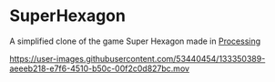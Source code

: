 # SuperHexagon

A simplified clone of the game Super Hexagon made in [Processing](https://processing.org/)

https://user-images.githubusercontent.com/53440454/133350389-aeeeb218-e7f6-4510-b50c-00f2c0d827bc.mov

